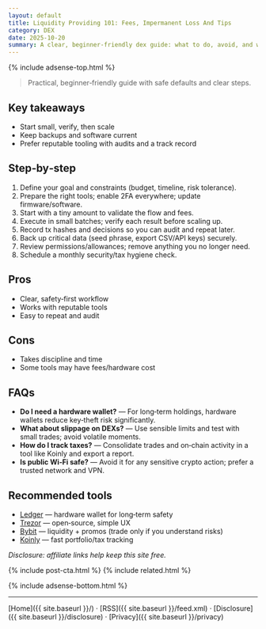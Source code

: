 ```yaml
---
layout: default
title: Liquidity Providing 101: Fees, Impermanent Loss And Tips
category: DEX
date: 2025-10-20
summary: A clear, beginner‑friendly dex guide: what to do, avoid, and which tools to use.
---
```


{% include adsense-top.html %}

> Practical, beginner‑friendly guide with safe defaults and clear steps.

## Key takeaways
- Start small, verify, then scale
- Keep backups and software current
- Prefer reputable tooling with audits and a track record

## Step‑by‑step
1. Define your goal and constraints (budget, timeline, risk tolerance).
2. Prepare the right tools; enable 2FA everywhere; update firmware/software.
3. Start with a tiny amount to validate the flow and fees.
4. Execute in small batches; verify each result before scaling up.
5. Record tx hashes and decisions so you can audit and repeat later.
6. Back up critical data (seed phrase, export CSV/API keys) securely.
7. Review permissions/allowances; remove anything you no longer need.
8. Schedule a monthly security/tax hygiene check.

## Pros
- Clear, safety‑first workflow
- Works with reputable tools
- Easy to repeat and audit

## Cons
- Takes discipline and time
- Some tools may have fees/hardware cost

## FAQs
- **Do I need a hardware wallet?** — For long‑term holdings, hardware wallets reduce key‑theft risk significantly.
- **What about slippage on DEXs?** — Use sensible limits and test with small trades; avoid volatile moments.
- **How do I track taxes?** — Consolidate trades and on‑chain activity in a tool like Koinly and export a report.
- **Is public Wi‑Fi safe?** — Avoid it for any sensitive crypto action; prefer a trusted network and VPN.

## Recommended tools
- <a data-aff="ledger" href="https://shop.ledger.com/?r=4143e5e3f7ea&utm_source=ctg&utm_medium=site&utm_campaign=aff">Ledger</a> — hardware wallet for long‑term safety
- <a data-aff="trezor" href="https://affil.trezor.io/aff_c?offer_id=235&aff_id=36471&source=ctg">Trezor</a> — open‑source, simple UX
- <a data-aff="bybit" href="https://www.bybit.com/">Bybit</a> — liquidity + promos (trade only if you understand risks)
- <a data-aff="koinly" href="https://koinly.io/?via=DA97E0B1&utm_source=affiliate">Koinly</a> — fast portfolio/tax tracking

*Disclosure: affiliate links help keep this site free.*

<script type="application/ld+json">{
  "@context": "https://schema.org",
  "@type": "FAQPage",
  "mainEntity": [
    {"@type": "Question", "name": "Do I need a hardware wallet?", "acceptedAnswer": {"@type": "Answer", "text": "For long-term holdings, a hardware wallet reduces risk."}},
    {"@type": "Question", "name": "What about slippage?", "acceptedAnswer": {"@type": "Answer", "text": "Use sensible limits and test with small trades."}},
    {"@type": "Question", "name": "How to track taxes?", "acceptedAnswer": {"@type": "Answer", "text": "Consolidate trades in a tool like Koinly and export a report."}}
  ]
}</script>

{% include post-cta.html %}
{% include related.html %}

{% include adsense-bottom.html %}

---

[Home]({{ site.baseurl }}/) · [RSS]({{ site.baseurl }}/feed.xml) · [Disclosure]({{ site.baseurl }}/disclosure) · [Privacy]({{ site.baseurl }}/privacy)
